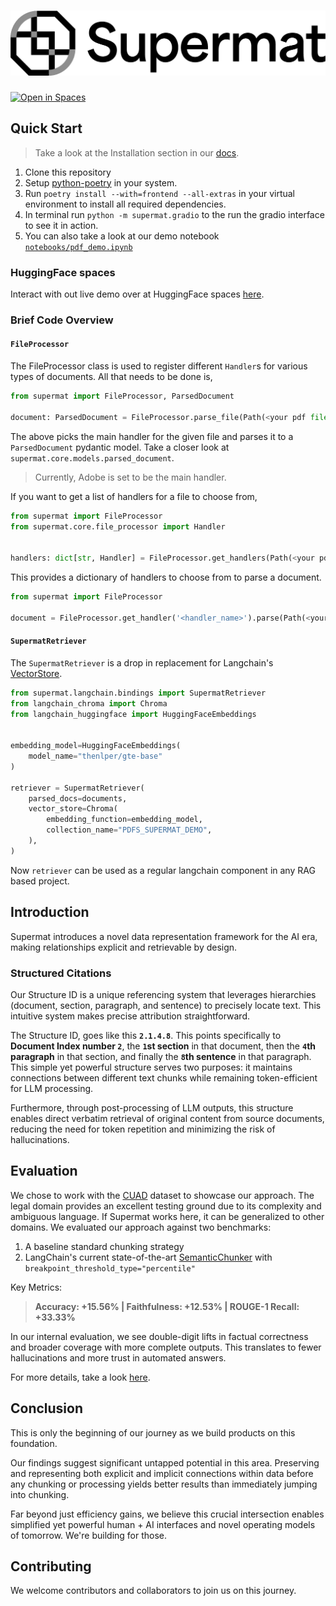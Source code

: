 # ![supermat](docs/assets/supermat-logo-black-sub.png "supermat")

[![Open in Spaces](https://huggingface.co/datasets/huggingface/badges/resolve/main/open-in-hf-spaces-sm.svg)](https://huggingface.co/spaces/legendof-selda/supermat-demo)

## Quick Start

> Take a look at the Installation section in our [docs](https://supermatai.github.io/supermat/Installation/).

1. Clone this repository
2. Setup [python-poetry](https://python-poetry.org/docs/#installation) in your system.
3. Run `poetry install --with=frontend --all-extras` in your virtual environment to install all required dependencies.
4. In terminal run `python -m supermat.gradio` to the run the gradio interface to see it in action.
5. You can also take a look at our demo notebook [`notebooks/pdf_demo.ipynb`](notebooks/pdf_demo.ipynb)

### HuggingFace spaces

Interact with out live demo over at HuggingFace spaces [here](https://huggingface.co/spaces/legendof-selda/supermat-demo).

### Brief Code Overview

#### `FileProcessor`

The FileProcessor class is used to register different `Handler`s for various types of documents.
All that needs to be done is,

```python
from supermat import FileProcessor, ParsedDocument

document: ParsedDocument = FileProcessor.parse_file(Path(<your pdf file>))
```

The above picks the main handler for the given file and parses it to a `ParsedDocument` pydantic model.
Take a closer look at `supermat.core.models.parsed_document`.

> Currently, Adobe is set to be the main handler.

If you want to get a list of handlers for a file to choose from,

```python
from supermat import FileProcessor
from supermat.core.file_processor import Handler


handlers: dict[str, Handler] = FileProcessor.get_handlers(Path(<your pdf file>))
```

This provides a dictionary of handlers to choose from to parse a document.

```python
from supermat import FileProcessor

document = FileProcessor.get_handler('<handler_name>').parse(Path(<your pdf file>))
```

#### `SupermatRetriever`

The `SupermatRetriever` is a drop in replacement for Langchain's [VectorStore](https://python.langchain.com/docs/concepts/vectorstores/).

```python
from supermat.langchain.bindings import SupermatRetriever
from langchain_chroma import Chroma
from langchain_huggingface import HuggingFaceEmbeddings


embedding_model=HuggingFaceEmbeddings(
    model_name="thenlper/gte-base"
)

retriever = SupermatRetriever(
    parsed_docs=documents,
    vector_store=Chroma(
        embedding_function=embedding_model,
        collection_name="PDFS_SUPERMAT_DEMO",
    ),
)
```

Now `retriever` can be used as a regular langchain component in any RAG based project.

## Introduction

Supermat introduces a novel data representation framework for the AI era, making relationships explicit and retrievable by design.


### Structured Citations

Our Structure ID is a unique referencing system that leverages hierarchies (document, section, paragraph, and sentence) to precisely locate text. This intuitive system makes precise attribution straightforward.

The Structure ID, goes like this **`2.1.4.8`**. This points specifically to **Document Index number `2`**, the **`1`st section** in that document, then the **`4`th paragraph** in that section, and finally the **`8`th sentence** in that paragraph.
This simple yet powerful structure serves two purposes: it maintains connections between different text chunks while remaining token-efficient for LLM processing.

Furthermore, through post-processing of LLM outputs, this structure enables direct verbatim retrieval of original content from source documents, reducing the need for token repetition and minimizing the risk of hallucinations.

## Evaluation

We chose to work with the [CUAD](https://www.atticusprojectai.org/cuad) dataset to showcase our approach. The legal domain provides an excellent testing ground due to its complexity and ambiguous language. If Supermat works here, it can be generalized to other domains. We evaluated our approach against two benchmarks:

1. A baseline standard chunking strategy
2. LangChain's current state-of-the-art [SemanticChunker](https://python.langchain.com/api_reference/experimental/text_splitter/langchain_experimental.text_splitter.SemanticChunker.html) with `breakpoint_threshold_type="percentile"`

Key Metrics:

> **Accuracy: +15.56% | Faithfulness: +12.53% | ROUGE-1 Recall: +33.33%**

In our internal evaluation, we see double-digit lifts in factual correctness and broader coverage with more complete outputs. This translates to fewer hallucinations and more trust in automated answers.

For more details, take a look [here](https://supermatai.github.io/supermat/Evaluation/).

## Conclusion

This is only the beginning of our journey as we build products on this foundation. 

Our findings suggest significant untapped potential in this area. Preserving and representing both explicit and implicit connections within data before any chunking or processing yields better results than immediately jumping into chunking.

Far beyond just efficiency gains, we believe this crucial intersection enables simplified yet powerful human + AI interfaces and novel operating models of tomorrow. We're building for those.

## Contributing

We welcome contributors and collaborators to join us on this journey.
